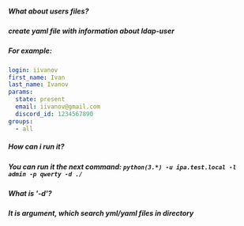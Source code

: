 ##### What about users files?
##### create yaml file with information about ldap-user
##### For example:
```yaml
login: iivanov
first_name: Ivan
last_name: Ivanov
params:
  state: present
  email: iivanov@gmail.com
  discord_id: 1234567890
groups:
  - all
```
##### How can i run it?
##### You can run it the next command: ```python(3.*) -u ipa.test.local -l admin -p qwerty -d ./```

##### What is '-d'? 
##### It is argument, which search  yml/yaml files in directory